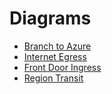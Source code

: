 # Diagrams
- [Branch to Azure](diagrams/branch-to-azure.svg)
- [Internet Egress](diagrams/internet-egress.svg)
- [Front Door Ingress](diagrams/internet-ingress-front-door.svg)
- [Region Transit](diagrams/region-to-region.svg)
